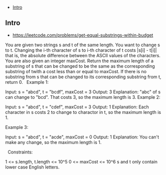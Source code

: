 - [Intro](#intro)

## Intro

- https://leetcode.com/problems/get-equal-substrings-within-budget

You are given two strings s and t of the same length. You want to change s to t. Changing the i-th character of s to i-th character of t costs |s[i] - t[i]| that is, the absolute difference between the ASCII values of the characters.
You are also given an integer maxCost.
Return the maximum length of a substring of s that can be changed to be the same as the corresponding substring of twith a cost less than or equal to maxCost.
If there is no substring from s that can be changed to its corresponding substring from t, return 0.
 
Example 1:

Input: s = "abcd", t = "bcdf", maxCost = 3
Output: 3
Explanation: "abc" of s can change to "bcd". That costs 3, so the maximum length is 3.
Example 2:

Input: s = "abcd", t = "cdef", maxCost = 3
Output: 1
Explanation: Each character in s costs 2 to change to charactor in t, so the maximum length is 1.

Example 3:

Input: s = "abcd", t = "acde", maxCost = 0
Output: 1
Explanation: You can't make any change, so the maximum length is 1.

 
Constraints:

1 <= s.length, t.length <= 10^5
0 <= maxCost <= 10^6
s and t only contain lower case English letters.

